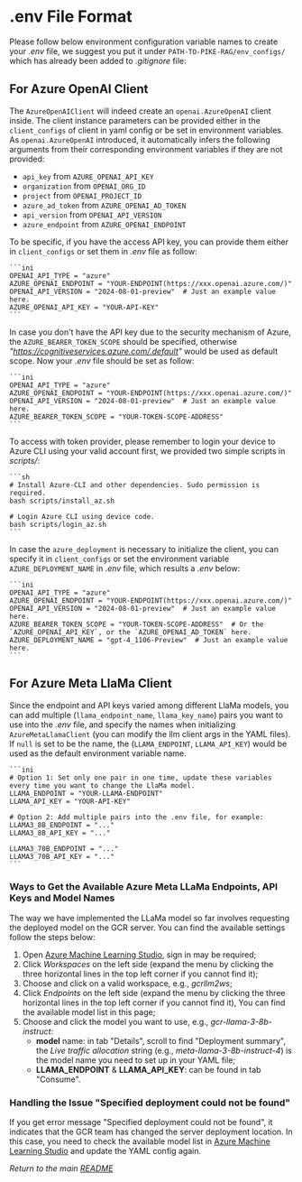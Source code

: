 # .env File Format

Please follow below environment configuration variable names to create your *.env* file, we suggest you put it under
`PATH-TO-PIKE-RAG/env_configs/` which has already been added to *.gitignore* file:

## For Azure OpenAI Client

The `AzureOpenAIClient` will indeed create an `openai.AzureOpenAI` client inside. The client instance parameters can be provided either in the `client_configs` of client in yaml config or be set in environment variables. As `openai.AzureOpenAI` introduced, it automatically infers the following arguments from their corresponding environment variables if they are not provided:

- `api_key` from `AZURE_OPENAI_API_KEY`
- `organization` from `OPENAI_ORG_ID`
- `project` from `OPENAI_PROJECT_ID`
- `azure_ad_token` from `AZURE_OPENAI_AD_TOKEN`
- `api_version` from `OPENAI_API_VERSION`
- `azure_endpoint` from `AZURE_OPENAI_ENDPOINT`

To be specific, if you have the access API key, you can provide them either in `client_configs` or set them in *.env* file as follow:

    ```ini
    OPENAI_API_TYPE = "azure"
    AZURE_OPENAI_ENDPOINT = "YOUR-ENDPOINT(https://xxx.openai.azure.com/)"
    OPENAI_API_VERSION = "2024-08-01-preview"  # Just an example value here.
    AZURE_OPENAI_API_KEY = "YOUR-API-KEY"
    ```

In case you don't have the API key due to the security mechanism of Azure, the `AZURE_BEARER_TOKEN_SCOPE` should be specified, otherwise *"https://cognitiveservices.azure.com/.default"* would be used as default scope. Now your *.env* file should be set as follow:

    ```ini
    OPENAI_API_TYPE = "azure"
    AZURE_OPENAI_ENDPOINT = "YOUR-ENDPOINT(https://xxx.openai.azure.com/)"
    OPENAI_API_VERSION = "2024-08-01-preview"  # Just an example value here.
    AZURE_BEARER_TOKEN_SCOPE = "YOUR-TOKEN-SCOPE-ADDRESS"
    ```

To access with token provider, please remember to login your device to Azure CLI using your valid account first, we provided two simple scripts in *scripts/*:

    ```sh
    # Install Azure-CLI and other dependencies. Sudo permission is required.
    bash scripts/install_az.sh

    # Login Azure CLI using device code.
    bash scripts/login_az.sh
    ```

In case the `azure_deployment` is necessary to initialize the client, you can specify it in `client_configs` or set the environment variable `AZURE_DEPLOYMENT_NAME` in *.env* file, which results a *.env* below:

    ```ini
    OPENAI_API_TYPE = "azure"
    AZURE_OPENAI_ENDPOINT = "YOUR-ENDPOINT(https://xxx.openai.azure.com/)"
    OPENAI_API_VERSION = "2024-08-01-preview"  # Just an example value here.
    AZURE_BEARER_TOKEN_SCOPE = "YOUR-TOKEN-SCOPE-ADDRESS"  # Or the `AZURE_OPENAI_API_KEY`, or the `AZURE_OPENAI_AD_TOKEN` here.
    AZURE_DEPLOYMENT_NAME = "gpt-4_1106-Preview"  # Just an example value here.
    ```

## For Azure Meta LlaMa Client

Since the endpoint and API keys varied among different LlaMa models, you can add multiple
(`llama_endpoint_name`, `llama_key_name`) pairs you want to use into the *.env* file, and specify the names when
initializing `AzureMetaLlamaClient` (you can modify the llm client args in the YAML files). If `null` is set to be the
name, the (`LLAMA_ENDPOINT`, `LLAMA_API_KEY`) would be used as the default environment variable name.

    ```ini
    # Option 1: Set only one pair in one time, update these variables every time you want to change the LlaMa model.
    LLAMA_ENDPOINT = "YOUR-LLAMA-ENDPOINT"
    LLAMA_API_KEY = "YOUR-API-KEY"

    # Option 2: Add multiple pairs into the .env file, for example:
    LLAMA3_8B_ENDPOINT = "..."
    LLAMA3_8B_API_KEY = "..."

    LLAMA3_70B_ENDPOINT = "..."
    LLAMA3_70B_API_KEY = "..."
    ```

### Ways to Get the Available Azure Meta LLaMa **Endpoints**, **API Keys** and **Model Names**

The way we have implemented the LLaMa model so far involves requesting the deployed model on the GCR server. You can
find the available settings follow the steps below:

1. Open [Azure Machine Learning Studio](https://ml.azure.com/home), sign in may be required;
2. Click *Workspaces* on the left side (expand the menu by clicking the three horizontal lines in the top left corner if
you cannot find it);
3. Choose and click on a valid workspace, e.g., *gcrllm2ws*;
4. Click *Endpoints* on the left side (expand the menu by clicking the three horizontal lines in the top left corner if
you cannot find it), You can find the available model list in this page;
5. Choose and click the model you want to use, e.g., *gcr-llama-3-8b-instruct*:
    - **model** name: in tab "Details", scroll to find "Deployment summary", the *Live traffic allocation* string (e.g.,
        *meta-llama-3-8b-instruct-4*) is the model name you need to set up in your YAML file;
    - **LLAMA_ENDPOINT** & **LLAMA_API_KEY**: can be found in tab "Consume".

### Handling the Issue "Specified deployment could not be found"

If you get error message "Specified deployment could not be found", it indicates that the GCR team has changed the
server deployment location. In this case, you need to check the available model list in
[Azure Machine Learning Studio](https://ml.azure.com/home) and update the YAML config again.

*Return to the main [README](https://github.com/microsoft/PIKE-RAG/blob/main/README.md)*
